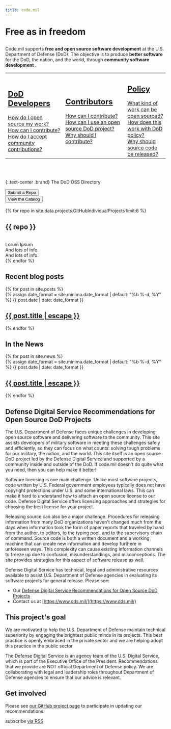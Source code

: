 ```yaml
---
title: code.mil
---
```


<section class="row">
  <div class="col-sm-6 col-sm-offset-3">
    <p class="text-center" style="font-weight:bolder; font-size:2em;">Free as in freedom </p>
    Code.mil supports <strong>free and open source software development</strong> at the U.S. Department of Defense (DoD). The objective is to produce <strong>better software</strong> for the DoD, the nation, and the world, through <strong> community software development </strong>.
  </div>
</section>
<section id="faqs" class="row">
  <table><tr>
    <td class="css3-shadow col-sm-4">
      <div class="panel-body">
        <a href="{% if jekyll.environment == 'staging' %}{% else %}{{ site.baseurl}}{% endif %}{% link _faqs/dod.md %}">
          <h2>DoD Developers</h2>
          How do I open source my work?<br>
          How can I contribute?<br>
	  How do I accept community contributions?
        </a>
      </div>
    </td>
    <td class="css3-shadow col-sm-4">
      <div class="panel-body">
        <a href="{% if jekyll.environment == 'staging' %}{% else %}{{ site.baseurl}}{% endif %}{% link _faqs/civ.md %}">
          <h2>Contributors</h2>
          How can I contribute?<br>
          How can I use an open source DoD project?<br>
	  Why should I contribute?
        </a>
      </div>
    </td>
    <td class="css3-shadow col-sm-4">
      <div class="panel-body">
        <a href="{% if jekyll.environment == 'staging' %}{% else %}{{ site.baseurl}}{% endif %}{% link _faqs/other.md %}">
          <h2>Policy</h2>
          What kind of work can be open sourced?<br>
          How does this work with DoD policy?<br>
          Why should source code be released?
        </a>
      </div>
    </td>
  </tr></table>
</section>
<br>
<br>

{:.text-center .brand}
The DoD OSS Directory

<section class="row">
  <div class="col-sm-3 col-sm-offset-3">
  <button class=" col-sm-12 btn btn-default btn-lg">Submit a Repo</button>
  </div>
  <div class="col-sm-3">
  <button class="col-sm-12 btn btn-default btn-lg">View the Catalog</button>
  </div>
</section>
<br>
<section class="row">
{% for repo in site.data.projects.GitHubIndividualProjects limit:6 %}
    <div class="col-sm-6">
        <div class="col-sm-12 panel panel-default css3-shadow">
            <h2>{{ repo }}</h2>
            <div class="panel-body">
            <br>Lorum Ipsum
            <br>And lots of info.
            <br>And lots of info.
            </div>
        </div>
    </div>
{% endfor %}
</section>

<section class="row">
<div class="col-sm-6">
<h2>Recent blog posts</h2>
{% for post in site.posts %}
  <div class="panel css3-shadow col-sm-12">
    {% assign date_format = site.minima.date_format | default: "%b %-d, %Y" %}
    <span class="post-meta">{{ post.date | date: date_format }}</span>
    <h2>
     <a class="post-link" href="{% if jekyll.environment == 'staging' %}{% else %}{{ site.baseurl}}{% endif %}{{ post.url }}">{{ post.title | escape }}</a>
    </h2>
  </div>
{% endfor %}
</div>
<div class="col-sm-6">
<h2>In the News</h2>
{% for post in site.news %}
  <div class="panel css3-shadow col-sm-12">
    {% assign date_format = site.minima.date_format | default: "%b %-d, %Y" %}
    <span>{{ post.date | date: date_format }}</span>
    <h2>
     <a href="{% if jekyll.environment == 'staging' %}{% else %}{{ site.baseurl }}{% endif %}{{ post.url }}">{{ post.title | escape }}</a>
    </h2>
  </div>
  {% endfor %}
</div>
</section>

<section class="row">
  <div class="panel css3-shadow">
  <div class="text-left" markdown="1">

# Defense Digital Service Recommendations for Open Source DoD Projects

The U.S. Department of Defense faces unique challenges in developing open source software and delivering software to the community. This site assists developers of military software in meeting these challenges safely and efficiently, so they can focus on what counts: solving tough problems for our military, the nation, and the world. This site itself is an open source DoD project led by the Defense Digital Service and supported by a community inside and outside of the DoD. If code.mil doesn't do quite  what you need, then you can help make it better!

Software licensing is one main challenge. Unlike most software projects, code written by U.S. Federal government employees typically does not have copyright protections under U.S. and some international laws. This can make it hard to understand how to attach an open source license to our code. Defense Digital Service offers licensing approaches and strategies for choosing the best license for your project.

Releasing source can also be a major challenge. Procedures for releasing information from many DoD organizations haven't changed much from the days when information took the form of paper reports that traveled by hand from the author, to editors, to the typing pool, and to the supervisory chain of command. Source code is both a written document and a working machine that can create new information and develop furthere in unforeseen ways. This complexity can cause existing information channels to freeze up due to confusion, misunderstandings, and misconceptions. The site provides strategies for this aspect of software release as well. 

Defense Digital Service has technical, legal and administrative resources available to assist U.S. Department of Defense agencies in evaluating its software projects for general release. Please see:

* Our [Defense Digital Service Recommendations for Open Source DoD Projects](implementation-guide.html)
* Contact us at [https://www.dds.mil/](https://www.dds.mil/)

## This project's goal

We are motivated to help the U.S. Department of Defense maintain technical superiority by engaging the brightest public minds in its projects. This best practice is openly embraced in the private sector and we are helping adopt this practice in the public sector.

The Defense Digital Service is an agency team of the U.S. Digital Service, which is part of the Executive Office of the President. Recommendations that we provide are NOT official Department of Defense policy. We are collaborating with legal and leadership roles throughout Department of Defense agencies to ensure that our advice is relevant.

## Get involved

Please see [our GitHub project page](https://github.com/deptofdefense/code.mil/) to participate in updating our recommendations.

<p class="rss-subscribe">subscribe <a href="{{ "/feed.xml" | relative_url }}">via RSS</a></p>

    
  </div>
  </div>
</section>

<script>
var _table_ = document.createElement('table'),
    _tr_ = document.createElement('tr'),
    _th_ = document.createElement('th'),
    _td_ = document.createElement('td');

// Builds the HTML Table out of myList json data from Ivy restful service.
 function buildHtmlTable(arr) {
     var table = _table_.cloneNode(false),
         columns = addAllColumnHeaders(arr, table);
     for (var i=0, maxi=arr.length; i < maxi; ++i) {
         var tr = _tr_.cloneNode(false);
         for (var j=0, maxj=columns.length; j < maxj ; ++j) {
             var td = _td_.cloneNode(false);
                 cellValue = arr[i][columns[j]];
             td.appendChild(document.createTextNode(arr[i][columns[j]] || ''));
             tr.appendChild(td);
         }
         table.appendChild(tr);
     }
     return table;
 }

 // Adds a header row to the table and returns the set of columns.
 // Need to do union of keys from all records as some records may not contain
 // all records
 function addAllColumnHeaders(arr, table)
 {
     var columnSet = [],
         tr = _tr_.cloneNode(false);
     for (var i=0, l=arr.length; i < l; i++) {
         for (var key in arr[i]) {
             if (arr[i].hasOwnProperty(key) && columnSet.indexOf(key)===-1) {
                 columnSet.push(key);
                 var th = _th_.cloneNode(false);
                 th.appendChild(document.createTextNode(key));
                 tr.appendChild(th);
             }
         }
     }
     table.appendChild(tr);
     return columnSet;
 }
var xhr = new XMLHttpRequest();
xhr.responseType = 'json';

xhr.open('GET', 'https://api.github.com/search/repositories?q=topic%3Acode-mil%20pushed%3A%3E2017-03-01&sort=stars&order=desc');
xhr.onload = function() {
  var tmpTable = buildHtmlTable(this.response.items)
  // TODO: Commenting out for now.
  // document.body.appendChild(tmpTable);
};
xhr.send();

</script>
